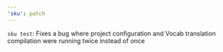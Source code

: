 ```yaml
---
'sku': patch
---
```


`sku test`: Fixes a bug where project configuration and Vocab translation compilation were running twice instead of once

